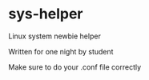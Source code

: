 # sys-helper
Linux system newbie helper

Written for one night by student

Make sure to do your .conf file correctly
